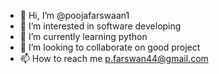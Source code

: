 - 👋 Hi, I’m @poojafarswaan1
- 👀 I’m interested in software developing
- 🌱 I’m currently learning python
- 💞️ I’m looking to collaborate on good project
- 📫 How to reach me p.farswan44@gmail.com

<!---
poojafarswaan1/poojafarswaan1 is a ✨ special ✨ repository because its `README.md` (this file) appears on your GitHub profile.
You can click the Preview link to take a look at your changes.
--->
